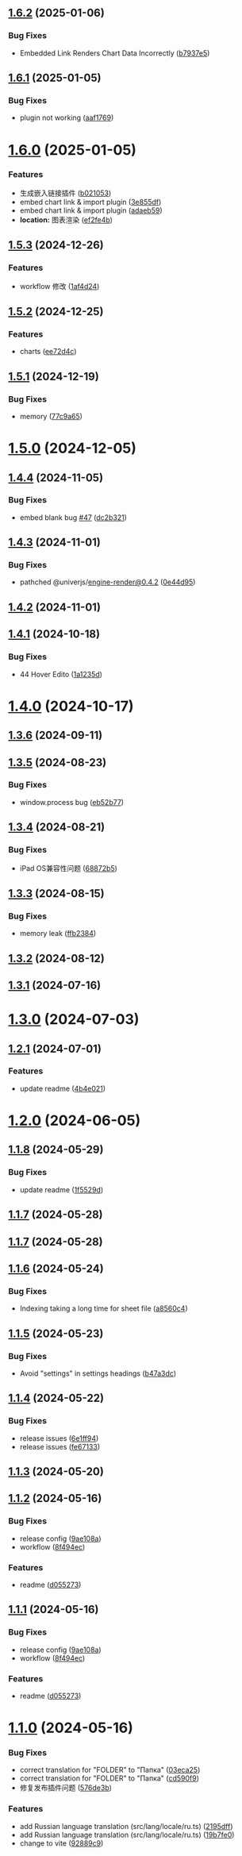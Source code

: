 

## [1.6.2](https://github.com/ljcoder2015/obsidian-sheet-plus/compare/1.6.1...1.6.2) (2025-01-06)


### Bug Fixes

* Embedded Link Renders Chart Data Incorrectly ([b7937e5](https://github.com/ljcoder2015/obsidian-sheet-plus/commit/b7937e57cd286bc6623d47f80d0bb00149728022))

## [1.6.1](https://gitee.com/ljcoder2015/obsidian-sheet-plus/compare/1.6.0...1.6.1) (2025-01-05)


### Bug Fixes

* plugin not working ([aaf1769](https://gitee.com/ljcoder2015/obsidian-sheet-plus/commits/aaf1769d6eb3028ab8c65afea145e8f4c3c061fe))

# [1.6.0](https://gitee.com/ljcoder2015/obsidian-sheet-plus/compare/1.5.3...1.6.0) (2025-01-05)


### Features

* 生成嵌入链接插件 ([b021053](https://gitee.com/ljcoder2015/obsidian-sheet-plus/commits/b0210533b7157146535a29c9ff4a9096c14a955f))
* embed chart link & import plugin ([3e855df](https://gitee.com/ljcoder2015/obsidian-sheet-plus/commits/3e855df2c1f1fc7a48ca73394f658aacfa7ff1f3))
* embed chart link & import plugin ([adaeb59](https://gitee.com/ljcoder2015/obsidian-sheet-plus/commits/adaeb59995894a42e1392a9aec4a40617b18f677))
* **location:** 图表渲染 ([ef2fe4b](https://gitee.com/ljcoder2015/obsidian-sheet-plus/commits/ef2fe4b23240ed4e9c4513fb76b019e73c3472b3))

## [1.5.3](https://github.com/ljcoder2015/obsidian-sheet-plus/compare/1.5.2...1.5.3) (2024-12-26)


### Features

* workflow 修改 ([1af4d24](https://github.com/ljcoder2015/obsidian-sheet-plus/commit/1af4d24df7a8ee273b88670f71d45770f956686a))

## [1.5.2](https://github.com/ljcoder2015/obsidian-sheet-plus/compare/1.5.1...1.5.2) (2024-12-25)


### Features

* charts ([ee72d4c](https://github.com/ljcoder2015/obsidian-sheet-plus/commit/ee72d4c6db7984e34b41440b10126a42d40f8c70))

## [1.5.1](https://github.com/ljcoder2015/obsidian-sheet-plus/compare/1.5.0...1.5.1) (2024-12-19)


### Bug Fixes

* memory ([77c9a65](https://github.com/ljcoder2015/obsidian-sheet-plus/commit/77c9a6598a55616708d82f8b1d6ffdaed8992f58))

# [1.5.0](https://github.com/ljcoder2015/obsidian-sheet-plus/compare/1.4.4...1.5.0) (2024-12-05)

## [1.4.4](https://github.com/ljcoder2015/obsidian-sheet-plus/compare/1.4.3...1.4.4) (2024-11-05)


### Bug Fixes

* embed blank bug [#47](https://github.com/ljcoder2015/obsidian-sheet-plus/issues/47) ([dc2b321](https://github.com/ljcoder2015/obsidian-sheet-plus/commit/dc2b321d7267682ec63b96214262392b096839f9))

## [1.4.3](https://github.com/ljcoder2015/obsidian-sheet-plus/compare/1.4.2...1.4.3) (2024-11-01)


### Bug Fixes

* pathched @univerjs/engine-render@0.4.2 ([0e44d95](https://github.com/ljcoder2015/obsidian-sheet-plus/commit/0e44d9566749af7d65942ca36d500e17a2f3c42e))

## [1.4.2](https://github.com/ljcoder2015/obsidian-sheet-plus/compare/1.4.1...1.4.2) (2024-11-01)

## [1.4.1](https://github.com/ljcoder2015/obsidian-sheet-plus/compare/1.4.0...1.4.1) (2024-10-18)


### Bug Fixes

* 44 Hover Edito ([1a1235d](https://github.com/ljcoder2015/obsidian-sheet-plus/commit/1a1235db6a062d658af57e5eb97a54b146e602a0))

# [1.4.0](https://github.com/ljcoder2015/obsidian-sheet-plus/compare/1.3.6...1.4.0) (2024-10-17)

## [1.3.6](https://github.com/ljcoder2015/obsidian-sheet-plus/compare/1.3.5...1.3.6) (2024-09-11)

## [1.3.5](https://github.com/ljcoder2015/obsidian-sheet-plus/compare/1.3.4...1.3.5) (2024-08-23)


### Bug Fixes

* window.process bug ([eb52b77](https://github.com/ljcoder2015/obsidian-sheet-plus/commit/eb52b7777f01cb75d61c26c3c727eac31bbc7a24))

## [1.3.4](https://github.com/ljcoder2015/obsidian-sheet-plus/compare/1.3.3...1.3.4) (2024-08-21)


### Bug Fixes

* iPad OS兼容性问题 ([68872b5](https://github.com/ljcoder2015/obsidian-sheet-plus/commit/68872b5d2ecce2f3acc0c801577bd6ae262486ae))

## [1.3.3](https://github.com/ljcoder2015/obsidian-sheet-plus/compare/1.3.2...1.3.3) (2024-08-15)


### Bug Fixes

* memory leak ([ffb2384](https://github.com/ljcoder2015/obsidian-sheet-plus/commit/ffb2384b80f8a670d5e031605ef73136823a9ded))

## [1.3.2](https://github.com/ljcoder2015/obsidian-sheet-plus/compare/1.3.1...1.3.2) (2024-08-12)

## [1.3.1](https://github.com/ljcoder2015/obsidian-sheet-plus/compare/1.3.0...1.3.1) (2024-07-16)

# [1.3.0](https://github.com/ljcoder2015/obsidian-sheet-plus/compare/1.2.1...1.3.0) (2024-07-03)

## [1.2.1](https://github.com/ljcoder2015/obsidian-sheet-plus/compare/1.2.0...1.2.1) (2024-07-01)


### Features

* update readme ([4b4e021](https://github.com/ljcoder2015/obsidian-sheet-plus/commit/4b4e021b1369295d6cc8d942a2871409006de657))

# [1.2.0](https://github.com/ljcoder2015/obsidian-sheet-plus/compare/1.1.8...1.2.0) (2024-06-05)

## [1.1.8](https://github.com/ljcoder2015/obsidian-sheet-plus/compare/1.1.7...1.1.8) (2024-05-29)


### Bug Fixes

* update readme ([1f5529d](https://github.com/ljcoder2015/obsidian-sheet-plus/commit/1f5529dbf72cf4ee0fc93cfe53f08d4de0784f3d))

## [1.1.7](https://github.com/ljcoder2015/obsidian-excel-plus/compare/1.1.6...1.1.7) (2024-05-28)

## [1.1.7](https://github.com/ljcoder2015/obsidian-excel-plus/compare/1.1.6...1.1.7) (2024-05-28)

## [1.1.6](https://github.com/ljcoder2015/obsidian-excel-plus/compare/1.1.5...1.1.6) (2024-05-24)


### Bug Fixes

* Indexing taking a long time for sheet file ([a8560c4](https://github.com/ljcoder2015/obsidian-excel-plus/commit/a8560c4be85c7f32158100f1b0545c8f815f8468))

## [1.1.5](https://github.com/ljcoder2015/obsidian-excel-plus/compare/1.1.4...1.1.5) (2024-05-23)


### Bug Fixes

* Avoid "settings" in settings headings ([b47a3dc](https://github.com/ljcoder2015/obsidian-excel-plus/commit/b47a3dc93dac1b428540bf99e8755bab5d3a4008))

## [1.1.4](https://github.com/ljcoder2015/obsidian-excel-plus/compare/1.1.3...1.1.4) (2024-05-22)


### Bug Fixes

* release issues ([6e1ff94](https://github.com/ljcoder2015/obsidian-excel-plus/commit/6e1ff94de5f55e6999f0a96d85c90ed21ac3004d))
* release issues ([fe67133](https://github.com/ljcoder2015/obsidian-excel-plus/commit/fe671335b7fb7ef75f8c8a686cab459293a4968f))

## [1.1.3](https://github.com/ljcoder2015/obsidian-excel-plus/compare/1.1.2...1.1.3) (2024-05-20)

## [1.1.2](https://github.com/ljcoder2015/obsidian-excel-plus/compare/1.1.0...1.1.2) (2024-05-16)


### Bug Fixes

* release config ([9ae108a](https://github.com/ljcoder2015/obsidian-excel-plus/commit/9ae108a7556c807f170d4038cd0d21aef592c01a))
* workflow ([8f494ec](https://github.com/ljcoder2015/obsidian-excel-plus/commit/8f494ecb23976cb4a19f4e622b0b86f01418dd0a))


### Features

* readme ([d055273](https://github.com/ljcoder2015/obsidian-excel-plus/commit/d055273bfe5c44896d9b23a06d0c56c0b95f6484))

## [1.1.1](https://github.com/ljcoder2015/obsidian-excel-plus/compare/1.1.0...1.1.1) (2024-05-16)


### Bug Fixes

* release config ([9ae108a](https://github.com/ljcoder2015/obsidian-excel-plus/commit/9ae108a7556c807f170d4038cd0d21aef592c01a))
* workflow ([8f494ec](https://github.com/ljcoder2015/obsidian-excel-plus/commit/8f494ecb23976cb4a19f4e622b0b86f01418dd0a))


### Features

* readme ([d055273](https://github.com/ljcoder2015/obsidian-excel-plus/commit/d055273bfe5c44896d9b23a06d0c56c0b95f6484))

# [1.1.0](https://gitee.com/ljcoder2015/obsidian-excel-plus/compare/1.0.3...1.1.0) (2024-05-16)


### Bug Fixes

* correct translation for "FOLDER" to "Папка" ([03eca25](https://gitee.com/ljcoder2015/obsidian-excel-plus/commits/03eca25eab81c0030b618f8e744c0ecc35dd59fe))
* correct translation for "FOLDER" to "Папка" ([cd590f9](https://gitee.com/ljcoder2015/obsidian-excel-plus/commits/cd590f97cf75d689ffae96cbd59c95df517390e7))
* 修复发布插件问题 ([576de3b](https://gitee.com/ljcoder2015/obsidian-excel-plus/commits/576de3b982920b51ca13707b87f35cf517a04f66))


### Features

* add Russian language translation (src/lang/locale/ru.ts) ([2195dff](https://gitee.com/ljcoder2015/obsidian-excel-plus/commits/2195dffc5b202551397299965fc7cd6462fa3323))
* add Russian language translation (src/lang/locale/ru.ts) ([19b7fe0](https://gitee.com/ljcoder2015/obsidian-excel-plus/commits/19b7fe0ad91a11d900647f415a541bb814b7f7e8))
* change to vite ([92889c9](https://gitee.com/ljcoder2015/obsidian-excel-plus/commits/92889c92f1c23cd4e68bbb224d8cdf8ab66a3ab2))
